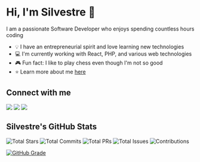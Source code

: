 # Hi, I'm Silvestre 👋

I am a passionate Software Developer who enjoys spending countless hours coding

* 💡 I have an entrepreneurial spirit and love learning new technologies
* 💻 I'm currently working with React, PHP, and various web technologies
* 🎮 Fun fact: I like to play chess even though I'm not so good
* ⭐ Learn more about me [here](your-portfolio-or-website-link)

## Connect with me

[<img src="https://img.shields.io/badge/YouTube-FF0000?style=flat-square&logo=youtube&logoColor=white" />](your-youtube-link)
[<img src="https://img.shields.io/badge/Instagram-E4405F?style=flat-square&logo=instagram&logoColor=white" />](your-instagram-link)
[<img src="https://img.shields.io/badge/LinkedIn-0A66C2?style=flat-square&logo=linkedin&logoColor=white" />](https://www.linkedin.com/in/silvestre-dourado-b45425307/)

## Silvestre's GitHub Stats

![Total Stars](https://img.shields.io/github/stars/SilesterGold9?style=flat&label=Total%20Stars%20Earned&color=yellow)
![Total Commits](https://img.shields.io/github/commit-activity/y/SilesterGold9/SilesterGold9?label=Total%20Commits%20(2024)&color=blue)
![Total PRs](https://img.shields.io/github/issues-pr/SilesterGold9/SilesterGold9?label=Total%20PRs&color=blue)
![Total Issues](https://img.shields.io/github/issues/SilesterGold9/SilesterGold9?label=Total%20Issues&color=blue)
![Contributions](https://img.shields.io/github/contributors/SilesterGold9/SilesterGold9?label=Contributed%20to%20(last%20year)&color=blue)

[![GitHub Grade](https://img.shields.io/badge/Grade-A--blue)]()
